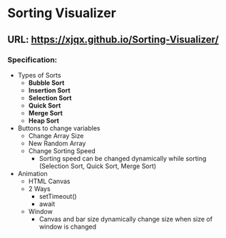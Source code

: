 # Sorting Visualizer
## URL: https://xjqx.github.io/Sorting-Visualizer/
### Specification:
- Types of Sorts
  - **Bubble Sort**
  - **Insertion Sort**
  - **Selection Sort**
  - **Quick Sort**
  - **Merge Sort**
  - **Heap Sort**
- Buttons to change variables
  - Change Array Size
  - New Random Array
  - Change Sorting Speed
    - Sorting speed can be changed dynamically while sorting (Selection Sort, Quick Sort, Merge Sort)
- Animation
  - HTML Canvas
  - 2 Ways
    - setTimeout()
    - await
  - Window
    - Canvas and bar size dynamically change size when size of window is changed
